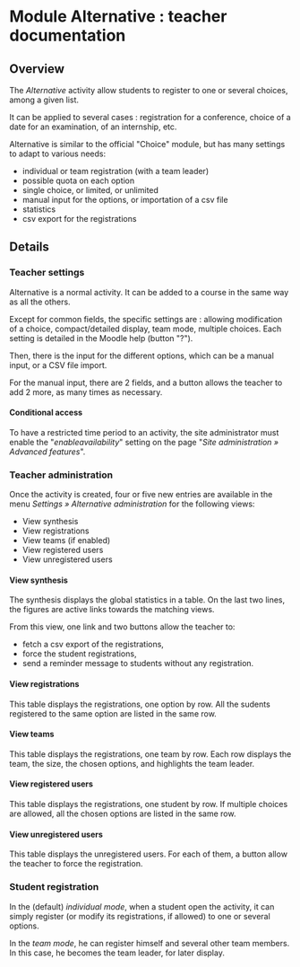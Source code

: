 # Module Alternative : teacher documentation

## Overview

The *Alternative* activity allow students to register to one or several choices,
among a given list.

It can be applied to several cases : registration for a conference, choice of
a date for an examination, of an internship, etc.

Alternative is similar to the official "Choice" module, but has many settings
to adapt to various needs:
- individual or team registration (with a team leader)
- possible quota on each option
- single choice, or limited, or unlimited
- manual input for the options, or importation of a csv file
- statistics
- csv export for the registrations


## Details

### Teacher settings

Alternative is a normal activity. It can be added to a course
in the same way as all the others.

Except for common fields, the specific settings are :
allowing modification of a choice, compact/detailed display, team mode, multiple choices.
Each setting is detailed in the Moodle help (button "?").

Then, there is the input for the different options, which can be a manual input,
or a CSV file import.

For the manual input, there are 2 fields, and a button allows the teacher to add
2 more, as many times as necessary.

#### Conditional access
To have a restricted time period to an activity, the site administrator
must enable the "_enableavailability_" setting on the page
"_Site administration » Advanced features_".


### Teacher administration

Once the activity is created, four or five new entries are available in the
menu _Settings » Alternative administration_ for the following views:
- View synthesis
- View registrations
- View teams (if enabled)
- View registered users
- View unregistered users


#### View synthesis
The synthesis displays the global statistics in a table.
On the last two lines, the figures are active links towards the matching views.

From this view, one link and two buttons allow the teacher to:
- fetch a csv export of the registrations,
- force the student registrations,
- send a reminder message to students without any registration.

#### View registrations
This table displays the registrations, one option by row.
All the sudents registered to the same option are listed in the same row.

#### View teams
This table displays the registrations, one team by row.
Each row displays the team, the size, the chosen options, and highlights the team leader.

#### View registered users
This table displays the registrations, one student by row.
If multiple choices are allowed, all the chosen options are listed in the same row.

#### View unregistered users
This table displays the unregistered users.
For each of them, a button allow the teacher to force the registration.


### Student registration

In the (default) *individual mode*, when a student open the activity, it can
simply register (or modify its registrations, if allowed) to one or several options.

In the *team mode*, he can register himself and several other team members.
In this case, he becomes the team leader, for later display.
